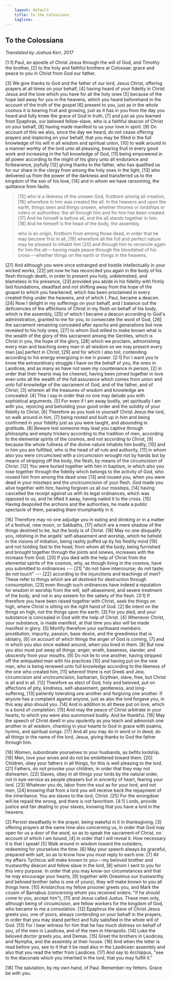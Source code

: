 ```yaml
---
    layout: default
    title: To the Colossians
    tagline:
---
```


## To the Colossians
*Translated by Joshua Kerr, 2017*

[1:1] Paul, an apostle of Christ Jesus through the will of God, and Timothy the brother, [2] to the holy and faithful brothers at Colossae: grace and peace to you in Christ from God our father.

[3] We give thanks to God and the father of our lord, Jesus Christ, offering prayers at all times on your behalf, [4] having heard of your fidelity in Christ Jesus and the love which you have for all the holy ones [5] because of the hope laid away for you in the heavens, which you heard beforehand in the account of the truth of the gospel [6] present to you, just as in the whole cosmos it is bearing fruit and growing, just as it has in you from the day you heard and fully knew the grace of God in truth, [7] and just as you learned from Epaphras, our beloved fellow-slave, who is a faithful deacon of Christ on your behalf, [8] having made manifest to us your love in spirit. [9] On account of this we also, since the day we heard, do not cease offering prayers and imploring on your behalf, that you may be filled in the full knowledge of his will in all wisdom and spiritual union, [10] to walk around in a manner worthy of the lord unto all pleasing, bearing fruit in every good work and increasing in the full knowledge of God, [11] being empowered in all power according to the might of his glory unto all endurance and forbearance, joyfully [12] giving thanks to the father, who has qualified us for our share in the clergy from among the holy ones in the light, [13] who delivered us from the power of the darkness and transferred us to the kingdom of the son of his love, [14] and in whom we have ransoming, the quittance from faults.

>[15] who is a likeness of the unseen God, firstborn among all creation, [16] wherefore in him was created the all. In the heavens and upon the earth, things seen and things unseen, whether thrones or lordships or rulers or authorities: the all through him and for him has been created. [17] And he himself is before all, and the all stands together in him. [18] And he himself is the head of the body, the assembly.
>
>who is an origin, firstborn from among those dead, in order that he may become first in all, [19] wherefore all the full and perfect nature may be pleased to inhabit him [20] and through him to reconcile again for him the all---having made peace through the bloodshed of his cross---whether things on the earth or things in the heavens.

[21] And although you were once estranged and hostile intellectually in your wicked works, [22] yet now he has reconciled you again in the body of his flesh through death, in order to present you holy, unblemished, and blameless in his presence, [23] provided you abide in his fidelity with firmly laid foundations, steadfast and not shifting away from the hope of the gospel to which you hearkened, which has been proclaimed in every created thing under the heavens, and of which I, Paul, became a deacon. [24] Now I delight in my sufferings on your behalf, and I balance out the deficiencies of the afflictions of Christ in my flesh on behalf of his body, which is the assembly, [25] of which I became a deacon according to God's administration, granted to me for you, to consecrate the word of God, [26] the sacrament remaining concealed after epochs and generations but now revealed to his holy ones, [27] to whom God willed to make known what is the wealth of the glory of this sacrament among the Gentiles, which is Christ in you, the hope of the glory, [28] which we proclaim, admonishing every man and teaching every man in all wisdom so we may present every man [as] perfect in Christ, [29] and for which I also toil, contending according to his energy energizing in me in power. [2:1] For I want you to know the extraordinary struggle I have on the behalf of you, the ones in Laodicea, and as many as have not seen my countenance in person, [2] in order that their hearts may be cheered, having been joined together in love even unto all the wealth of the full assurance which comes from union and unto full knowledge of the sacrament of God, and of the father, and of Christ, [3] wherein all the treasures of wisdom and knowledge are concealed. [4] This I say in order that no one may delude you with sophistical arguments. [5] For even if I am away bodily, yet spiritually I am with you, rejoicing and beholding your good order and the solidity of your fidelity to Christ. [6] Therefore as you took to yourself Christ Jesus the lord, so walk around in him, [7] being rooted and built up in him and being confirmed in your fidelity just as you were taught, and abounding in gratitude. [8] Beware lest someone may lead you captive through philosophy and empty trickery according to the tradition of men, according to the elemental spirits of the cosmos, and not according to Christ, [9] because the whole fullness of the divine nature inhabits him bodily, [10] and in him you are fulfilled, who is the head of all rule and authority, [11] in whom also you were circumcised with a circumcision wrought not by hands but by means of stripping off the body, the flesh, by means of the circumcision of Christ. [12] You were buried together with him in baptism, in which also you rose together through the fidelity which belongs to the activity of God, who roused him from among the dead ones [13] and roused you, when you were dead in your missteps and the uncircumcision of your flesh. God made you alive together with him, having forgiven us all our missteps, [14] having cancelled the receipt against us with its legal ordinances, which was opposed to us, and he lifted it away, having nailed it to the cross. [15] Having despoiled the archons and the authorities, he made a public spectacle of them, parading them triumphantly in it.

[16] Therefore may no one adjudge you in eating and drinking or in a matter of a festival, new moon, or Sabbaths, [17] which are a mere shadow of the things destined to be, but the body is of Christ. [18] May no one disqualify you, relishing in the angels' self-abasement and worship, which he beheld in the visions of initiation, being rashly puffed up by his fleshly mind [19] and not holding fast to the head, from whom all the body, being furnished and brought together through the joints and sinews, increases with the increase from God. [20] If you died with the help of Christ from the elemental spirits of the cosmos, why, as though living in the cosmos, have you submitted to ordinances --- [21] "do not have intercourse; do not taste; do not touch" --- [22] according to the injunctions and teachings of men? These refer to things which are all destined for destruction through consumption, [23] even though such ordinances have indeed a reputation for wisdom in worship from the will, self-abasement, and severe treatment of the body, and not in any esteem for the satiety of the flesh. [3:1] If therefore you have been raised together with Christ, seek the things on high, where Christ is sitting on the right hand of God. [2] Be intent on the things on high, not the things upon the earth. [3] For you died, and your substance is concealed in God with the help of Christ. [4] Whenever Christ, your substance, is made manifest, at that time you also will be made manifest in glory. [5] Mortify therefore your earthward members: prostitution, impurity, passion, base desire, and the greediness that is idolatry, [6] on account of which things the anger of God is coming, [7] and in which you also once walked around, when you lived in them. [8] But now you also must put away all things: anger, wrath, baseness, slander, and obscenity from your mouths. [9] Do not lie to one another, having stripped off the antiquated man with his practices [10] and having put on the new man, who is being renewed unto full knowledge according to the likeness of the one who created him, [11] whereof there is not Greek and Jew, circumcision and uncircumcision, barbarian, Scythian, slave, free, but Christ is all and in all. [12] Therefore as elect of God, holy and beloved, put on affections of pity, kindness, self-abasement, gentleness, and long-suffering, [13] patiently tolerating one another and forgiving one another. If anyone has a complaint against anyone, just as also the lord forgave you, in this way also should you. [14] And in addition to all these put on love, which is a bond of completion. [15] And may the peace of Christ arbitrate in your hearts, to which you were also summoned bodily. And be thankful. [16] May the speech of Christ dwell in you opulently as you teach and admonish one another in all wisdom, chanting in your hearts to God in grace with psalms, hymns, and spiritual songs. [17] And all you may do in word or in deed, do all things in the name of the lord, Jesus, giving thanks to God the father through him.

[18] Women, subordinate yourselves to your husbands, as befits lordship. [19] Men, love your wives and do not be embittered toward them. [20] Children, obey your fathers in all things, for this is well pleasing to the lord. [21] Fathers, do not provoke your children, in order that they may not dishearten. [22] Slaves, obey in all things your lords by the natural order, not in eye-service as people pleasers but in sincerity of heart, fearing your lord. [23] Whatever you do, labor from the soul as for your lord, and not men, [24] knowing that from a lord you will receive back the repayment of the inheritance. You are slaves to the lord, Christ. [25] For the wrongdoer will be repaid the wrong, and there is not favoritism. [4:1] Lords, provide justice and fair dealing to your slaves, knowing that you have a lord in the heavens.

[2] Persist steadfastly in the prayer, being wakeful in it in thanksgiving, [3] offering prayers at the same time also concerning us, in order that God may open for us a door of the word, so as to speak the sacrament of Christ, on account of which I am bound, [4] in order that I will reveal it. How necessary it is that I speak! [5] Walk around in wisdom toward the outsiders, redeeming for yourselves the time. [6] May your speech always be graceful, prepared with salt, so as to know how you must reply to each one. [7] All my affairs Tychicus will make known to you---my beloved brother and trustworthy deacon and fellow slave in the lord, [8] whom I sent to you for this very purpose. In order that you may know our circumstances and that he may encourage your hearts, [9] together with Onesimus our trustworthy and beloved brother (who is one of yours), they will make known to you all things here. [10] Aristarchus my fellow prisoner greets you, and Mark the cousin of Barnabus (concerning whom you received orders: "if he should come to you, accept him"), [11] and Jesus called Justus. These men only, although being of circumcision, are fellow workers for the kingdom of God, who became to me a consolation. [12] Epaphrus the slave of Christ Jesus greets you, one of yours, always contending on your behalf in the prayers, in order that you may stand perfect and fully satisfied in the whole will of God. [13] For I bear witness for him that he has much distress on behalf of you, of the men in Laodicea, and of the men in Hierapolis. [14] Luke the beloved doctor greets you, and Demas. [15] Greet the brothers in Laodicea, and Nympha, and the assembly at their house. [16] And when the letter is read before you, see to it that it be read also in the Laodicean assembly and also that you read the letter from Laodicea. [17] And say to Archippus, "see to the diaconate which you inherited in the lord, that you may fulfill it."

[18] The salutation, by my own hand, of Paul. Remember my fetters. Grace be with you.
